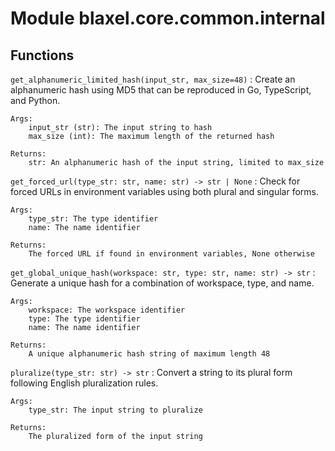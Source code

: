 Module blaxel.core.common.internal
==================================

Functions
---------

`get_alphanumeric_limited_hash(input_str, max_size=48)`
:   Create an alphanumeric hash using MD5 that can be reproduced in Go, TypeScript, and Python.
    
    Args:
        input_str (str): The input string to hash
        max_size (int): The maximum length of the returned hash
    
    Returns:
        str: An alphanumeric hash of the input string, limited to max_size

`get_forced_url(type_str: str, name: str) ‑> str | None`
:   Check for forced URLs in environment variables using both plural and singular forms.
    
    Args:
        type_str: The type identifier
        name: The name identifier
    
    Returns:
        The forced URL if found in environment variables, None otherwise

`get_global_unique_hash(workspace: str, type: str, name: str) ‑> str`
:   Generate a unique hash for a combination of workspace, type, and name.
    
    Args:
        workspace: The workspace identifier
        type: The type identifier
        name: The name identifier
    
    Returns:
        A unique alphanumeric hash string of maximum length 48

`pluralize(type_str: str) ‑> str`
:   Convert a string to its plural form following English pluralization rules.
    
    Args:
        type_str: The input string to pluralize
    
    Returns:
        The pluralized form of the input string